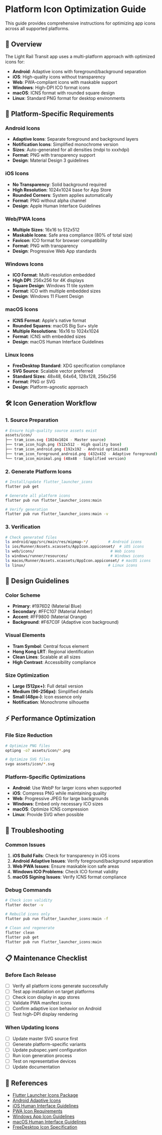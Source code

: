 # Platform Icon Optimization Guide

This guide provides comprehensive instructions for optimizing app icons across all supported platforms.

## 🎯 Overview

The Light Rail Transit app uses a multi-platform approach with optimized icons for:
- **Android**: Adaptive icons with foreground/background separation
- **iOS**: High-quality icons without transparency 
- **Web**: PWA-compliant icons with maskable support
- **Windows**: High-DPI ICO format icons
- **macOS**: ICNS format with rounded square design
- **Linux**: Standard PNG format for desktop environments

## 📱 Platform-Specific Requirements

### Android Icons
- **Adaptive Icons**: Separate foreground and background layers
- **Notification Icons**: Simplified monochrome version
- **Sizes**: Auto-generated for all densities (mdpi to xxxhdpi)
- **Format**: PNG with transparency support
- **Design**: Material Design 3 guidelines

### iOS Icons
- **No Transparency**: Solid background required
- **High Resolution**: 1024x1024 base for App Store
- **Rounded Corners**: System applies automatically
- **Format**: PNG without alpha channel
- **Design**: Apple Human Interface Guidelines

### Web/PWA Icons
- **Multiple Sizes**: 16x16 to 512x512
- **Maskable Icons**: Safe area compliance (80% of total size)
- **Favicon**: ICO format for browser compatibility
- **Format**: PNG with transparency
- **Design**: Progressive Web App standards

### Windows Icons
- **ICO Format**: Multi-resolution embedded
- **High DPI**: 256x256 for 4K displays
- **Square Design**: Windows 11 tile system
- **Format**: ICO with multiple embedded sizes
- **Design**: Windows 11 Fluent Design

### macOS Icons
- **ICNS Format**: Apple's native format
- **Rounded Squares**: macOS Big Sur+ style
- **Multiple Resolutions**: 16x16 to 1024x1024
- **Format**: ICNS with embedded sizes
- **Design**: macOS Human Interface Guidelines

### Linux Icons
- **FreeDesktop Standard**: XDG specification compliance
- **SVG Source**: Scalable vector preferred
- **Standard Sizes**: 48x48, 64x64, 128x128, 256x256
- **Format**: PNG or SVG
- **Design**: Platform-agnostic approach

## 🛠️ Icon Generation Workflow

### 1. Source Preparation
```bash
# Ensure high-quality source assets exist
assets/icon/
├── tram_icon.svg (1024x1024 - Master source)
├── tram_icon_high.png (512x512 - High quality base)
├── tram_icon_android.png (192x192 - Android optimized)
├── tram_icon_foreground_android.png (432x432 - Adaptive foreground)
└── tram_icon_minimal.png (48x48 - Simplified version)
```

### 2. Generate Platform Icons
```bash
# Install/update flutter_launcher_icons
flutter pub get

# Generate all platform icons
flutter pub run flutter_launcher_icons:main

# Verify generation
flutter pub run flutter_launcher_icons:main -v
```

### 3. Verification
```bash
# Check generated files
ls android/app/src/main/res/mipmap-*/         # Android icons
ls ios/Runner/Assets.xcassets/AppIcon.appiconset/  # iOS icons
ls web/icons/                                  # Web icons
ls windows/runner/resources/                   # Windows icons
ls macos/Runner/Assets.xcassets/AppIcon.appiconset/ # macOS icons
ls linux/                                     # Linux icons
```

## 🎨 Design Guidelines

### Color Scheme
- **Primary**: #1976D2 (Material Blue)
- **Secondary**: #FFC107 (Material Amber) 
- **Accent**: #FF9800 (Material Orange)
- **Background**: #F67C0F (Adaptive icon background)

### Visual Elements
- **Tram Symbol**: Central focus element
- **Hong Kong LRT**: Regional identification
- **Clean Lines**: Scalable at all sizes
- **High Contrast**: Accessibility compliance

### Size Optimization
- **Large (512px+)**: Full detail version
- **Medium (96-256px)**: Simplified details
- **Small (48px-)**: Icon essence only
- **Notification**: Monochrome silhouette

## ⚡ Performance Optimization

### File Size Reduction
```bash
# Optimize PNG files
optipng -o7 assets/icon/*.png

# Optimize SVG files  
svgo assets/icon/*.svg
```

### Platform-Specific Optimizations
- **Android**: Use WebP for larger icons when supported
- **iOS**: Compress PNG while maintaining quality
- **Web**: Progressive JPEG for large backgrounds
- **Windows**: Embed only necessary ICO sizes
- **macOS**: Optimize ICNS compression
- **Linux**: Provide SVG when possible

## 🔧 Troubleshooting

### Common Issues
1. **iOS Build Fails**: Check for transparency in iOS icons
2. **Android Adaptive Issues**: Verify foreground/background separation
3. **Web PWA Issues**: Ensure maskable icon safe areas
4. **Windows ICO Problems**: Check ICO format validity
5. **macOS Signing Issues**: Verify ICNS format compliance

### Debug Commands
```bash
# Check icon validity
flutter doctor -v

# Rebuild icons only
flutter pub run flutter_launcher_icons:main -f

# Clean and regenerate
flutter clean
flutter pub get
flutter pub run flutter_launcher_icons:main
```

## 📋 Maintenance Checklist

### Before Each Release
- [ ] Verify all platform icons generate successfully  
- [ ] Test app installation on target platforms
- [ ] Check icon display in app stores
- [ ] Validate PWA manifest icons
- [ ] Confirm adaptive icon behavior on Android
- [ ] Test high-DPI display rendering

### When Updating Icons
- [ ] Update master SVG source first
- [ ] Generate platform-specific variants
- [ ] Update pubspec.yaml configuration
- [ ] Run icon generation process
- [ ] Test on representative devices
- [ ] Update documentation

## 🔗 References

- [Flutter Launcher Icons Package](https://pub.dev/packages/flutter_launcher_icons)
- [Android Adaptive Icons](https://developer.android.com/guide/practices/ui_guidelines/icon_design_adaptive)
- [iOS Human Interface Guidelines](https://developer.apple.com/design/human-interface-guidelines/app-icons)
- [PWA Icon Requirements](https://web.dev/add-manifest/#icons)
- [Windows App Icon Guidelines](https://docs.microsoft.com/en-us/windows/apps/design/style/iconography)
- [macOS Human Interface Guidelines](https://developer.apple.com/design/human-interface-guidelines/macos/icons-and-images/app-icon/)
- [FreeDesktop Icon Specification](https://specifications.freedesktop.org/icon-theme-spec/icon-theme-spec-latest.html)